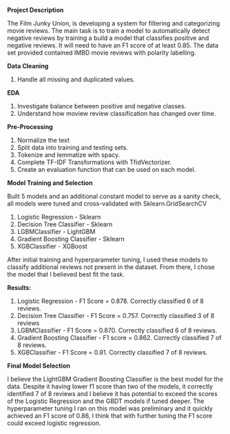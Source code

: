 <b> Project Description </b>

The Film Junky Union, is developing a system for filtering and categorizing movie reviews. The main task is to train a model to automatically detect negative reviews by training a build a model that classifies positive and negative reviews. It will need to have an F1 score of at least 0.85. The data set provided contained IMBD movie reviews with polarity labelling.

<b> Data Cleaning </b>

1. Handle all missing and duplicated values.

<b> EDA </b>

1. Investigate balance between positive and negative classes.
2. Understand how moview review classification has changed over time.

<b> Pre-Processing </b>

1. Normalize the text
2. Split data into training and testing sets.
3. Tokenize and lemmatize with spacy.
4. Complete TF-IDF Transformations with TfidVectorizer.
5. Create an evaluation function that can be used on each model.

<b> Model Training and Selection </b>

Built 5 models and an additional constant model to serve as a sanity check, all models were tuned and cross-validated with Sklearn.GridSearchCV

1. Logistic Regression - Sklearn
2. Decision Tree Classifier - Sklearn
3. LGBMClassifier - LightGBM
4. Gradient Boosting Classifier - Sklearn
5. XGBClassifier - XGBoost

After initial training and hyperparameter tuning, I used these models to classify additional reviews not present in the dataset. From there, I chose the model that I believed best fit the task.

<b> Results: </b>

1. Logistic Regression - F1 Score = 0.878. Correctly classified 6 of 8 reviews.
2. Decision Tree Classifier - F1 Score = 0.757. Correctly classified 3 of 8 reviews
3. LGBMClassifier - F1 Score = 0.870. Correctly classified 6 of 8 reviews.
4. Gradient Boosting Classifier - F1 score = 0.862. Correctly classified 7 of 8 reviews.
5. XGBClassifier - F1 Score = 0.81. Correctly classified 7 of 8 reviews.

<b> Final Model Selection </b>

I believe the LightGBM Gradient Boosting Classifier is the best model for the data. Despite it having lower f1 score than two of the models, it correctly identified 7 of 8 reviews and I believe it has potential to exceed the scores of the Logistic Regression and the GBDT models if tuned deeper. The hyperparameter tuning I ran on this model was preliminary and it quickly achieved an F1 score of 0.86, I think that with further tuning the F1 score could exceed logistic regression. 


   

